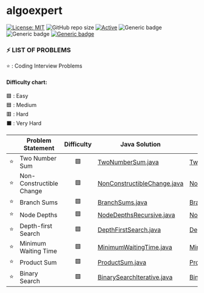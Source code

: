 # algoexpert

 [![License: MIT](https://img.shields.io/badge/License-MIT-yellow.svg)](https://opensource.org/licenses/MIT "MIT License")
 ![GitHub repo size](https://img.shields.io/github/repo-size/jerrycychen/algoexpert)
 [![Active](http://img.shields.io/badge/Status-Active-green.svg)](https://github.com/jerrycychen/algoexpert)
 ![Generic badge](https://img.shields.io/badge/lang-java-orange.svg)
 ![Generic badge](https://img.shields.io/badge/lang-kotlin-yellow.svg)
 [![Generic badge](https://img.shields.io/badge/last%20updated-20--02--2022-pink)](https://github.com/jerrycychen/algoexpert)

### ⚡ LIST OF PROBLEMS 
	
⭐ : Coding Interview Problems 
<br/>
#### Difficulty chart:
🟩 : Easy
<br/>
🟦 : Medium
<br/>
🟥 : Hard
<br/>
⬛ : Very Hard
<br/>

|  | Problem Statement | Difficulty | Java Solution | Kotlin Solution
| :------: | ----------------- | :--------: | ----------------- | ----------------- |
| :star: | Two Number Sum | 🟩 | [TwoNumberSum.java](https://github.com/jerrycychen/algoexpert/blob/main/Two%20Number%20Sum/TwoNumberSum.java) | [TwoNumberSum.kt](https://github.com/jerrycychen/algoexpert/blob/main/Two%20Number%20Sum/TwoNumberSum.kt)
| :star: | Non-Constructible Change | 🟩 | [NonConstructibleChange.java](https://github.com/jerrycychen/algoexpert/blob/main/Non-Constructible%20Change/NonConstructibleChange.java) | [NonConstructibleChange.kt](https://github.com/jerrycychen/algoexpert/blob/main/Non-Constructible%20Change/NonConstructibleChange.kt)
| :star: | Branch Sums | 🟩 | [BranchSums.java](https://github.com/jerrycychen/algoexpert/blob/main/Branch%20Sums/BranchSums.java) | [BranchSums.kt](https://github.com/jerrycychen/algoexpert/blob/main/Branch%20Sums/BranchSums.kt)
| :star: | Node Depths | 🟩 | [NodeDepthsRecursive.java](https://github.com/jerrycychen/algoexpert/blob/main/Node%20Depths/NodeDepthsRecursive.java) | [NodeDepthsRecursive.kt](https://github.com/jerrycychen/algoexpert/blob/main/Node%20Depths/NodeDepthsRecursive.kt)
| :star: | Depth-first Search | 🟩 | [DepthFirstSearch.java](https://github.com/jerrycychen/algoexpert/blob/main/Depth-first%20Search/DepthFirstSearch.java) | [DepthFirstSearch.kt](https://github.com/jerrycychen/algoexpert/blob/main/Depth-first%20Search/DepthFirstSearch.kt)
| :star: | Minimum Waiting Time | 🟩 | [MinimumWaitingTime.java](https://github.com/jerrycychen/algoexpert/blob/main/Minimum%20Waiting%20Time/MinimumWaitingTime.java) | [MinimumWaitingTime.kt](https://github.com/jerrycychen/algoexpert/blob/main/Minimum%20Waiting%20Time/MinimumWaitingTime.kt)
| :star: | Product Sum | 🟩 | [ProductSum.java](https://github.com/jerrycychen/algoexpert/blob/main/Product%20Sum/ProductSum.java) | [ProductSum.kt](https://github.com/jerrycychen/algoexpert/blob/main/Product%20Sum/ProductSum.kt)
| :star: | Binary Search | 🟩 | [BinarySearchIterative.java](https://github.com/jerrycychen/algoexpert/blob/main/Binary%20Search/BinarySearchIterative.java) | [BinarySearchIterative.kt](https://github.com/jerrycychen/algoexpert/blob/main/Binary%20Search/BinarySearchIterative.kt)